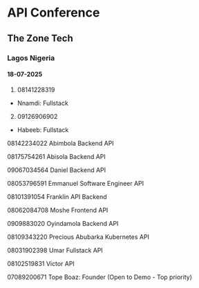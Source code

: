 # API Conference
## The Zone Tech
### Lagos Nigeria

#### 18-07-2025

1. 08141228319

- Nnamdi: Fullstack

2. 09126906902

- Habeeb: Fullstack

08142234022
Abimbola Backend API

08175754261
Abisola Backend API

09067034564
Daniel Backend API

08053796591
Emmanuel Software Engineer API

08101391054
Franklin API Backend

08062084708
Moshe Frontend API

0909883020
Oyindamola Backend API

08109343220
Precious Abubarka Kubernetes API

08031902398
Umar Fullstack API

08102519831
Victor API

07089200671
Tope Boaz: Founder (Open to Demo - Top priority)

